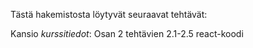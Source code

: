 Tästä hakemistosta löytyvät seuraavat tehtävät:

Kansio _kurssitiedot_:
Osan 2 tehtävien 2.1-2.5 react-koodi
